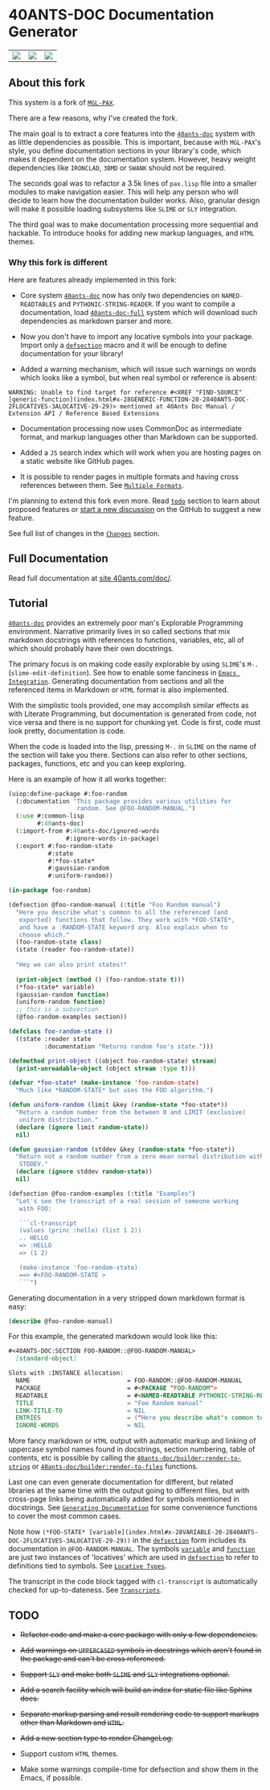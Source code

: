 <a id="x-2840ANTS-DOC-2FDOC-3A-40README-2040ANTS-DOC-2FLOCATIVES-3ASECTION-29"></a>

# 40ANTS-DOC Documentation Generator


<table>
<tr>
<td><a href="https://github.com/40ants/doc/actions/workflows/ci.yml"><img src="http://github-actions.40ants.com/40ants/doc/matrix.svg?only=ci.run-tests"/></a></td>

<td><a href="https://github.com/40ants/doc/actions/workflows/linter.yml"><img src="http://github-actions.40ants.com/40ants/doc/matrix.svg?only=linter.linter"/></a></td>

<td><a href="https://coveralls.io/github/40ants/doc?branch=master"><img src="https://coveralls.io/repos/github/40ants/doc/badge.svg?branch=master"></a></td>
</tr>
</table>

<a id="x-2840ANTS-DOC-2FDOC-3A-3A-40ABOUT-2040ANTS-DOC-2FLOCATIVES-3ASECTION-29"></a>

## About this fork

This system is a fork of [`MGL-PAX`][7927].

There are a few reasons, why I've created the fork.

The main goal is to extract a core features into the [`40ants-doc`](index.html#x-28-23A-28-2810-29-20BASE-CHAR-20-2E-20-2240ants-doc-22-29-20ASDF-2FSYSTEM-3ASYSTEM-29) system
with as little dependencies as possible. This is important, because with `MGL-PAX`'s
style, you define documentation sections in your library's code, which makes
it dependent on the documentation system. However, heavy weight dependencies
like `IRONCLAD`, `3BMD` or `SWANK` should not be required.

The seconds goal was to refactor a 3.5k lines of `pax.lisp` file into
a smaller modules to make navigation easier. This will help any person
who will decide to learn how the documentation builder works. Also,
granular design will make it possible loading subsystems like `SLIME` or `SLY`
integration.

The third goal was to make documentation processing more sequential and hackable.
To introduce hooks for adding new markup languages, and `HTML` themes.

<a id="x-2840ANTS-DOC-2FDOC-3A-3A-40DIFFERENCE-FROM-MGL-PAX-2040ANTS-DOC-2FLOCATIVES-3ASECTION-29"></a>

### Why this fork is different

Here are features already implemented in this fork:

* Core system [`40ants-doc`](index.html#x-28-23A-28-2810-29-20BASE-CHAR-20-2E-20-2240ants-doc-22-29-20ASDF-2FSYSTEM-3ASYSTEM-29) now has only two dependencies on `NAMED-READTABLES`
  and `PYTHONIC-STRING-READER`. If you want to compile a documentation, load
  [`40ants-doc-full`](index.html#x-28-23A-28-2815-29-20BASE-CHAR-20-2E-20-2240ants-doc-full-22-29-20ASDF-2FSYSTEM-3ASYSTEM-29) system which will download such dependencies as markdown
  parser and more.

* Now you don't have to import any locative symbols into your package. Import
  only a [`defsection`](index.html#x-2840ANTS-DOC-3ADEFSECTION-20-2840ANTS-DOC-2FLOCATIVES-3AMACRO-29-29) macro and it will be enough to define documentation for
  your library!

* Added a warning mechanism, which will issue such warnings on words which looks
  like a symbol, but when real symbol or reference is absent:

`
  WARNING: Unable to find target for reference #<XREF "FIND-SOURCE" [generic-function](index.html#x-28GENERIC-FUNCTION-20-2840ANTS-DOC-2FLOCATIVES-3ALOCATIVE-29-29)>
           mentioned at 40Ants Doc Manual / Extension API / Reference Based Extensions
`

* Documentation processing now uses CommonDoc as intermediate format, and markup languages
  other than Markdown can be supported.

* Added a `JS` search index which will work when you are hosting pages on a static website
  like GitHub pages.

* It is possible to render pages in multiple formats and having cross references between them.
  See [`Multiple Formats`](index.html#x-2840ANTS-DOC-2FBUILDER-3A-3A-40RENDERING-MULTIPLE-FORMATS-2040ANTS-DOC-2FLOCATIVES-3ASECTION-29).

I'm planning to extend this fork even more. Read [`todo`](#x-2840ANTS-DOC-2FDOC-3A-3A-40TODO-2040ANTS-DOC-2FLOCATIVES-3ASECTION-29) section to learn about
proposed features or [start a new discussion][6f00]
on the GitHub to suggest a new feature.

See full list of changes in the [`Changes`](ChangeLog.md#x-2840ANTS-DOC-2FCHANGELOG-3A-40CHANGELOG-2040ANTS-DOC-2FLOCATIVES-3ASECTION-29) section.

<a id="x-2840ANTS-DOC-2FDOC-3A-3A-40FULL-DOC-LINK-2040ANTS-DOC-2FLOCATIVES-3ASECTION-29"></a>

## Full Documentation

Read full documentation at [site 40ants.com/doc/][778d].

<a id="x-2840ANTS-DOC-2FDOC-3A-3A-40TUTORIAL-2040ANTS-DOC-2FLOCATIVES-3ASECTION-29"></a>

## Tutorial

[`40ants-doc`](index.html#x-28-23A-28-2810-29-20BASE-CHAR-20-2E-20-2240ants-doc-22-29-20ASDF-2FSYSTEM-3ASYSTEM-29) provides an extremely poor man's Explorable Programming
environment. Narrative primarily lives in so called sections that
mix markdown docstrings with references to functions, variables,
etc, all of which should probably have their own docstrings.

The primary focus is on making code easily explorable by using
`SLIME`'s `M-.` (`slime-edit-definition`). See how to enable some
fanciness in [`Emacs Integration`](index.html#x-2840ANTS-DOC-2FDOC-3A-3A-40EMACS-INTEGRATION-2040ANTS-DOC-2FLOCATIVES-3ASECTION-29). Generating documentation
from sections and all the referenced items in Markdown or `HTML`
format is also implemented.

With the simplistic tools provided, one may accomplish similar
effects as with Literate Programming, but documentation is generated
from code, not vice versa and there is no support for chunking yet.
Code is first, code must look pretty, documentation is code.

When the code is loaded into the lisp, pressing `M-.` in `SLIME` on
the name of the section will take you there. Sections can also refer
to other sections, packages, functions, etc and you can keep exploring.

Here is an example of how it all works together:

```commonlisp
(uiop:define-package #:foo-random
  (:documentation "This package provides various utilities for
                   random. See @FOO-RANDOM-MANUAL.")
  (:use #:common-lisp
        #:40ants-doc)
  (:import-from #:40ants-doc/ignored-words
                #:ignore-words-in-package)
  (:export #:foo-random-state
           #:state
           #:*foo-state*
           #:gaussian-random
           #:uniform-random))

(in-package foo-random)

(defsection @foo-random-manual (:title "Foo Random manual")
  "Here you describe what's common to all the referenced (and
   exported) functions that follow. They work with *FOO-STATE*,
   and have a :RANDOM-STATE keyword arg. Also explain when to
   choose which."
  (foo-random-state class)
  (state (reader foo-random-state))
  
  "Hey we can also print states!"
  
  (print-object (method () (foo-random-state t)))
  (*foo-state* variable)
  (gaussian-random function)
  (uniform-random function)
  ;; this is a subsection
  (@foo-random-examples section))

(defclass foo-random-state ()
  ((state :reader state
          :documentation "Returns random foo's state.")))

(defmethod print-object ((object foo-random-state) stream)
  (print-unreadable-object (object stream :type t)))

(defvar *foo-state* (make-instance 'foo-random-state)
  "Much like *RANDOM-STATE* but uses the FOO algorithm.")

(defun uniform-random (limit &key (random-state *foo-state*))
  "Return a random number from the between 0 and LIMIT (exclusive)
   uniform distribution."
  (declare (ignore limit random-state))
  nil)

(defun gaussian-random (stddev &key (random-state *foo-state*))
  "Return not a random number from a zero mean normal distribution with
   STDDEV."
  (declare (ignore stddev random-state))
  nil)

(defsection @foo-random-examples (:title "Examples")
  "Let's see the transcript of a real session of someone working
   with FOO:

   ```cl-transcript
   (values (princ :hello) (list 1 2))
   .. HELLO
   => :HELLO
   => (1 2)

   (make-instance 'foo-random-state)
   ==> #<FOO-RANDOM-STATE >
   ```")

```
Generating documentation in a very stripped down markdown format is
easy:

```lisp
(describe @foo-random-manual)
```
For this example, the generated markdown would look like this:

```markdown
#<40ANTS-DOC:SECTION FOO-RANDOM::@FOO-RANDOM-MANUAL>
  [standard-object]

Slots with :INSTANCE allocation:
  NAME                           = FOO-RANDOM::@FOO-RANDOM-MANUAL
  PACKAGE                        = #<PACKAGE "FOO-RANDOM">
  READTABLE                      = #<NAMED-READTABLE PYTHONIC-STRING-READER:PYTHONIC-STRING-SYNTAX {1009B..
  TITLE                          = "Foo Random manual"
  LINK-TITLE-TO                  = NIL
  ENTRIES                        = ("Here you describe what's common to all the referenced (and..
  IGNORE-WORDS                   = NIL
```
More fancy markdown or `HTML` output with automatic markup and linking
of uppercase symbol names found in docstrings, section numbering,
table of contents, etc is possible by calling the
[`40ants-doc/builder:render-to-string`](index.html#x-2840ANTS-DOC-2FBUILDER-3ARENDER-TO-STRING-20FUNCTION-29) or [`40ants-doc/builder:render-to-files`](index.html#x-2840ANTS-DOC-2FBUILDER-3ARENDER-TO-FILES-20FUNCTION-29)
functions.

Last one can even generate documentation for different, but related
libraries at the same time with the output going to different files,
but with cross-page links being automatically added for symbols
mentioned in docstrings. See [`Generating Documentation`](index.html#x-2840ANTS-DOC-2FBUILDER-3A-3A-40GENERATING-DOCUMENTATION-2040ANTS-DOC-2FLOCATIVES-3ASECTION-29) for
some convenience functions to cover the most common cases.

Note how `(*FOO-STATE* [variable](index.html#x-28VARIABLE-20-2840ANTS-DOC-2FLOCATIVES-3ALOCATIVE-29-29))` in the [`defsection`](index.html#x-2840ANTS-DOC-3ADEFSECTION-20-2840ANTS-DOC-2FLOCATIVES-3AMACRO-29-29) form includes its documentation in
`@FOO-RANDOM-MANUAL`. The symbols [`variable`](index.html#x-28VARIABLE-20-2840ANTS-DOC-2FLOCATIVES-3ALOCATIVE-29-29) and [`function`](index.html#x-28FUNCTION-20-2840ANTS-DOC-2FLOCATIVES-3ALOCATIVE-29-29) are just two
instances of 'locatives' which are used in [`defsection`](index.html#x-2840ANTS-DOC-3ADEFSECTION-20-2840ANTS-DOC-2FLOCATIVES-3AMACRO-29-29) to refer to
definitions tied to symbols. See [`Locative Types`](index.html#x-2840ANTS-DOC-2FDOC-3A-3A-40LOCATIVE-TYPES-2040ANTS-DOC-2FLOCATIVES-3ASECTION-29).

The transcript in the code block tagged with `cl-transcript` is
automatically checked for up-to-dateness. See
[`Transcripts`](index.html#x-2840ANTS-DOC-2FTRANSCRIBE-3A-3A-40TRANSCRIPT-2040ANTS-DOC-2FLOCATIVES-3ASECTION-29).

<a id="x-2840ANTS-DOC-2FDOC-3A-3A-40TODO-2040ANTS-DOC-2FLOCATIVES-3ASECTION-29"></a>

## TODO

* <s>Refactor code and make a core package with only a few dependencies.</s>

* <s>Add warnings on `UPPERCASED` symbols in docstrings which aren't found in the package and can't be cross referenced.</s>

* <s>Support `SLY` and make both `SLIME` and `SLY` integrations optional.</s>

* <s>Add a search facility which will build an index for static file like Sphinx does.</s>

* <s>Separate markup parsing and result rendering code to support markups other than Markdown and `HTML`.</s>

* <s>Add a new section type to render ChangeLog.</s>

* Support custom `HTML` themes.

* Make some warnings compile-time for defsection and show them in the Emacs, if possible.


[7927]: https://github.com/melisgl/mgl-pax
[6f00]: https://github.com/40ants/doc/discussions
[778d]: https://40ants.com/doc/